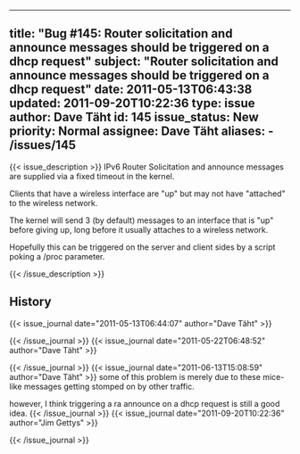 
---
title: "Bug #145: Router solicitation and announce messages should be triggered on a dhcp request"
subject: "Router solicitation and announce messages should be triggered on a dhcp request"
date: 2011-05-13T06:43:38
updated: 2011-09-20T10:22:36
type: issue
author: Dave Täht
id: 145
issue_status: New
priority: Normal
assignee: Dave Täht
aliases:
    - /issues/145
---

{{< issue_description >}}
IPv6 Router Solicitation and announce messages are supplied via a fixed
timeout in the kernel.

Clients that have a wireless interface are "up" but may not have
"attached" to the wireless network.

The kernel will send 3 (by default) messages to an interface that is
"up" before giving up, long before it usually attaches to a wireless
network.

Hopefully this can be triggered on the server and client sides by a
script poking a /proc parameter.


{{< /issue_description >}}

## History
{{< issue_journal date="2011-05-13T06:44:07" author="Dave Täht" >}}

{{< /issue_journal >}}
{{< issue_journal date="2011-05-22T06:48:52" author="Dave Täht" >}}

{{< /issue_journal >}}
{{< issue_journal date="2011-06-13T15:08:59" author="Dave Täht" >}}
some of this problem is merely due to these mice-like messages getting
stomped on by other traffic.

however, I think triggering a ra announce on a dhcp request is still a
good idea.
{{< /issue_journal >}}
{{< issue_journal date="2011-09-20T10:22:36" author="Jim Gettys" >}}

{{< /issue_journal >}}


